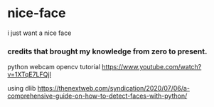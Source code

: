 # nice-face
i just want a nice face

### credits that brought my knowledge from zero to present.

python webcam opencv tutorial
https://www.youtube.com/watch?v=1XTqE7LFQjI

using dlib
https://thenextweb.com/syndication/2020/07/06/a-comprehensive-guide-on-how-to-detect-faces-with-python/